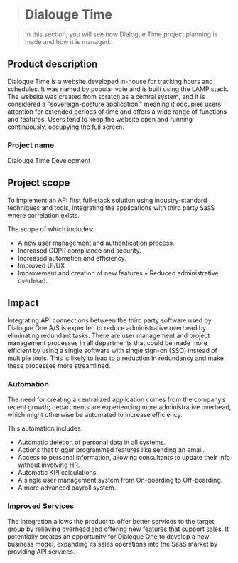 > # Dialouge Time

> In this section, you will see how Dialogue Time project planning is made and how it is managed.

## Product description

Dialogue Time is a website developed in-house for tracking hours and schedules. It was named by popular vote and is built using the LAMP stack. The website was created from scratch as a central system, and it is considered a "sovereign-posture application," meaning it occupies users' attention for extended periods of time and offers a wide range of functions and features. Users tend to keep the website open and running continuously, occupying the full screen.

### Project name

Dialouge Time Development

## Project scope

To implement an API first full-stack solution using industry-standard techniques and tools, integrating the applications with third party SaaS where correlation exists.

The scope of which includes:

- A new user management and authentication process.
- Increased GDPR compliance and security.
- Increased automation and efficiency.
- Improved UI/UX
- Improvement and creation of new features • Reduced administrative overhead.

## Impact

Integrating API connections between the third party software used by Dialogue One A/S is expected to reduce administrative overhead by eliminating redundant tasks. There are user management and project management processes in all departments that could be made more efficient by using a single software with single sign-on (SSO) instead of multiple tools. This is likely to lead to a reduction in redundancy and make these processes more streamlined.

### Automation

The need for creating a centralized application comes from the company’s recent growth; departments are experiencing more administrative overhead, which might otherwise be automated to increase efficiency.

This automation includes:

- Automatic deletion of personal data in all systems.
- Actions that trigger programmed features like sending an email.
- Access to personal information, allowing consultants to update their info without involving HR.
- Automatic KPI calculations.
- A single user management system from On-boarding to Off-boarding.
- A more advanced payroll system.

### Improved Services

The integration allows the product to offer better services to the target group by relieving overhead and offering new features that support sales. It potentially creates an opportunity for Dialogue One to develop a new business model, expanding its sales operations into the SaaS market by providing API services.
